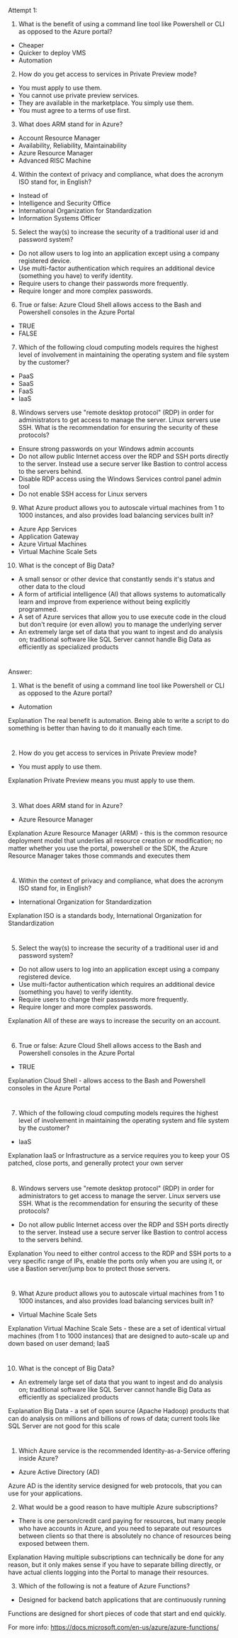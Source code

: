 Attempt 1:

1. What is the benefit of using a command line tool like Powershell or CLI as opposed to the Azure portal?

- Cheaper
- Quicker to deploy VMS
- Automation

2. How do you get access to services in Private Preview mode?

- You must apply to use them.
- You cannot use private preview services.
- They are available in the marketplace. You simply use them.
- You must agree to a terms of use first.

3. What does ARM stand for in Azure?

- Account Resource Manager
- Availability, Reliability, Maintainability
- Azure Resource Manager
- Advanced RISC Machine

4. Within the context of privacy and compliance, what does the acronym ISO stand for, in English?

- Instead of
- Intelligence and Security Office
- International Organization for Standardization
- Information Systems Officer

5. Select the way(s) to increase the security of a traditional user id and password system?

- Do not allow users to log into an application except using a company registered device.
- Use multi-factor authentication which requires an additional device (something you have) to verify identity.
- Require users to change their passwords more frequently.
- Require longer and more complex passwords.

6. True or false: Azure Cloud Shell allows access to the Bash and Powershell consoles in the Azure Portal

- TRUE
- FALSE

7. Which of the following cloud computing models requires the highest level of involvement in maintaining the operating system and file system by the customer?

- PaaS
- SaaS
- FaaS
- IaaS

8. Windows servers use "remote desktop protocol" (RDP) in order for administrators to get access to manage the server. Linux servers use SSH. What is the recommendation for ensuring the security of these protocols?

- Ensure strong passwords on your Windows admin accounts
- Do not allow public Internet access over the RDP and SSH ports directly to the server. Instead use a secure server like Bastion to control access to the servers behind.
- Disable RDP access using the Windows Services control panel admin tool
- Do not enable SSH access for Linux servers

9. What Azure product allows you to autoscale virtual machines from 1 to 1000 instances, and also provides load balancing services built in?

- Azure App Services
- Application Gateway
- Azure Virtual Machines
- Virtual Machine Scale Sets

10. What is the concept of Big Data?

- A small sensor or other device that constantly sends it's status and other data to the cloud
- A form of artificial intelligence (Al) that allows systems to automatically learn and improve from experience without being explicitly programmed.
- A set of Azure services that allow you to use execute code in the cloud but don't require (or even allow) you to manage the underlying server
- An extremely large set of data that you want to ingest and do analysis on; traditional software like SQL Server cannot handle Big Data as efficiently as specialized products

#

Answer: 

1. What is the benefit of using a command line tool like Powershell or CLI as opposed to the Azure portal?

- Automation

Explanation
The real benefit is automation. Being able to write a script to do something is better than having to do it manually each time.

#

2. How do you get access to services in Private Preview mode?

- You must apply to use them.

Explanation
Private Preview means you must apply to use them.

#

3. What does ARM stand for in Azure?

- Azure Resource Manager

Explanation
Azure Resource Manager (ARM) - this is the common resource deployment model that underlies all resource creation or modification; no matter whether you use the portal, powershell or the SDK, the Azure Resource Manager takes those commands and executes them

#

4. Within the context of privacy and compliance, what does the acronym ISO stand for, in English?

- International Organization for Standardization

Explanation
ISO is a standards body, International Organization for Standardization

#

5. Select the way(s) to increase the security of a traditional user id and password system?

- Do not allow users to log into an application except using a company registered device.
- Use multi-factor authentication which requires an additional device (something you have) to verify identity.
- Require users to change their passwords more frequently.
- Require longer and more complex passwords.

Explanation
All of these are ways to increase the security on an account.

#

6. True or false: Azure Cloud Shell allows access to the Bash and Powershell consoles in the Azure Portal

- TRUE

Explanation
Cloud Shell - allows access to the Bash and Powershell consoles in the Azure Portal

#

7. Which of the following cloud computing models requires the highest level of involvement in maintaining the operating system and file system by the customer?

- IaaS

Explanation
IaaS or Infrastructure as a service requires you to keep your OS patched, close ports, and generally protect your own server

#

8. Windows servers use "remote desktop protocol" (RDP) in order for administrators to get access to manage the server. Linux servers use SSH. What is the recommendation for ensuring the security of these protocols?

- Do not allow public Internet access over the RDP and SSH ports directly to the server. Instead use a secure server like Bastion to control access to the servers behind.

Explanation
You need to either control access to the RDP and SSH ports to a very specific range of IPs, enable the ports only when you are using it, or use a Bastion server/jump box to protect those servers.

#

9. What Azure product allows you to autoscale virtual machines from 1 to 1000 instances, and also provides load balancing services built in?

- Virtual Machine Scale Sets

Explanation
Virtual Machine Scale Sets - these are a set of identical virtual machines (from 1 to 1000 instances) that are designed to auto-scale up and down based on user demand; IaaS

#

10. What is the concept of Big Data?

- An extremely large set of data that you want to ingest and do analysis on; traditional software like SQL Server cannot handle Big Data as efficiently as specialized products

Explanation
Big Data - a set of open source (Apache Hadoop) products that can do analysis on millions and billions of rows of data; current tools like SQL Server are not good for this scale


#

1. Which Azure service is the recommended Identity-as-a-Service offering inside Azure?

- Azure Active Directory (AD)

Azure AD is the identity service designed for web protocols, that you can use for your applications.

2. What would be a good reason to have multiple Azure subscriptions?

- There is one person/credit card paying for resources, but many people who have accounts in Azure, and you need to separate out resources between clients so that there is absolutely no chance of resources being exposed between them.

Explanation
Having multiple subscriptions can technically be done for any reason, but it only makes sense if you have to separate billing directly, or have actual clients logging into the Portal to manage their resources.

3. Which of the following is not a feature of Azure Functions?

- Designed for backend batch applications that are continuously running

Functions are designed for short pieces of code that start and end quickly.

For more info: https://docs.microsoft.com/en-us/azure/azure-functions/

#









